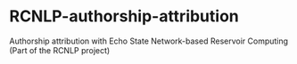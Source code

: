 # RCNLP-authorship-attribution
Authorship attribution with Echo State Network-based Reservoir Computing (Part of the RCNLP project)
